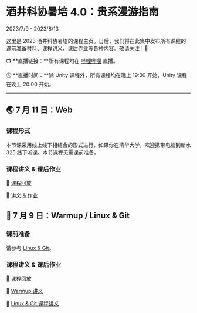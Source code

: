 # 酒井科协暑培 4.0：贵系漫游指南

2023/7/9 - 2023/8/13

这里是 2023 酒井科协暑培的课程主页。日后，我们将在此集中发布所有课程的课前准备材料、课程讲义、课后作业等各种内容。敬请关注！🥳

📺 **直播链接：**所有课程均在 [哔哩哔哩](https://live.bilibili.com/22238700) 直播。

🕒 **直播时间：**除 Unity 课程外，所有课程均在晚上 19:30 开始，Unity 课程在晚上 20:00 开始。

-----

## 🌏 7 月 11 日：Web

### 课程形式

本节课采用线上线下相结合的形式进行，如果你在清华大学，欢迎携带电脑到新水 325 线下听课。本节课程无需课前准备。

### 课程讲义 & 课后作业

🎥 [课程回放](https://www.bilibili.com/video/BV1n8411D7TS/)

📄 [讲义 & 作业](pdfs/web-handout.pdf)

## 🎉 7 月 9 日：Warmup / Linux & Git

### 课前准备

请参考 [Linux & Git](basic/linux/#_1)。

### 课程讲义 & 课后作业

🎥 [课程回放](https://www.bilibili.com/video/BV1DN411m74Q)

📄 [Warmup 讲义](pdfs/warmup.pdf)

📄 [Linux & Git 课程讲义](pdfs/linux-handout.pdf)

